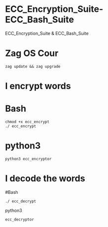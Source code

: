 # ECC_Encryption_Suite-ECC_Bash_Suite
ECC_Encryption_Suite &amp; ECC_Bash_Suite
# Zag OS Cour
```
zag update && zag upgrade
```
# I encrypt words
# Bash
```
chmod +x ecc_encrypt
./ ecc_encrypt
```
# python3 
```
python3 ecc_encryptor
```
# I decode the words
#Bash
```
./ ecc_decrypt
```
python3 
```
ecc_decryptor
```
